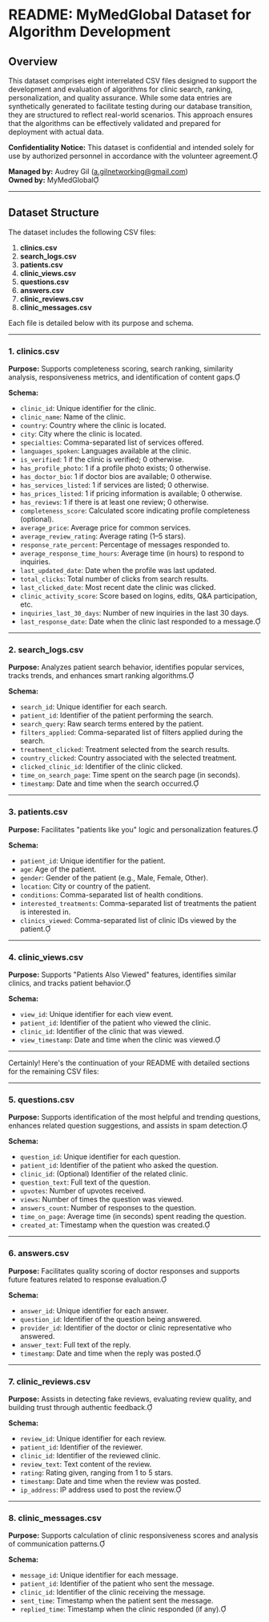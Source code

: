# README: MyMedGlobal Dataset for Algorithm Development

## Overview

This dataset comprises eight interrelated CSV files designed to support the development and evaluation of algorithms for clinic search, ranking, personalization, and quality assurance. While some data entries are synthetically generated to facilitate testing during our database transition, they are structured to reflect real-world scenarios. This approach ensures that the algorithms can be effectively validated and prepared for deployment with actual data.

**Confidentiality Notice:** This dataset is confidential and intended solely for use by authorized personnel in accordance with the volunteer agreement.

**Managed by:** Audrey Gil (a.gilnetworking@gmail.com)  
**Owned by:** MyMedGlobal

---

## Dataset Structure

The dataset includes the following CSV files:

1. **clinics.csv**
2. **search_logs.csv**
3. **patients.csv**
4. **clinic_views.csv**
5. **questions.csv**
6. **answers.csv**
7. **clinic_reviews.csv**
8. **clinic_messages.csv**

Each file is detailed below with its purpose and schema.

---

### 1. clinics.csv

**Purpose:** Supports completeness scoring, search ranking, similarity analysis, responsiveness metrics, and identification of content gaps.

**Schema:**

- `clinic_id`: Unique identifier for the clinic.
- `clinic_name`: Name of the clinic.
- `country`: Country where the clinic is located.
- `city`: City where the clinic is located.
- `specialties`: Comma-separated list of services offered.
- `languages_spoken`: Languages available at the clinic.
- `is_verified`: 1 if the clinic is verified; 0 otherwise.
- `has_profile_photo`: 1 if a profile photo exists; 0 otherwise.
- `has_doctor_bio`: 1 if doctor bios are available; 0 otherwise.
- `has_services_listed`: 1 if services are listed; 0 otherwise.
- `has_prices_listed`: 1 if pricing information is available; 0 otherwise.
- `has_reviews`: 1 if there is at least one review; 0 otherwise.
- `completeness_score`: Calculated score indicating profile completeness (optional).
- `average_price`: Average price for common services.
- `average_review_rating`: Average rating (1–5 stars).
- `response_rate_percent`: Percentage of messages responded to.
- `average_response_time_hours`: Average time (in hours) to respond to inquiries.
- `last_updated_date`: Date when the profile was last updated.
- `total_clicks`: Total number of clicks from search results.
- `last_clicked_date`: Most recent date the clinic was clicked.
- `clinic_activity_score`: Score based on logins, edits, Q&A participation, etc.
- `inquiries_last_30_days`: Number of new inquiries in the last 30 days.
- `last_response_date`: Date when the clinic last responded to a message.

---

### 2. search_logs.csv

**Purpose:** Analyzes patient search behavior, identifies popular services, tracks trends, and enhances smart ranking algorithms.

**Schema:**

- `search_id`: Unique identifier for each search.
- `patient_id`: Identifier of the patient performing the search.
- `search_query`: Raw search terms entered by the patient.
- `filters_applied`: Comma-separated list of filters applied during the search.
- `treatment_clicked`: Treatment selected from the search results.
- `country_clicked`: Country associated with the selected treatment.
- `clicked_clinic_id`: Identifier of the clinic clicked.
- `time_on_search_page`: Time spent on the search page (in seconds).
- `timestamp`: Date and time when the search occurred.

---

### 3. patients.csv

**Purpose:** Facilitates "patients like you" logic and personalization features.

**Schema:**

- `patient_id`: Unique identifier for the patient.
- `age`: Age of the patient.
- `gender`: Gender of the patient (e.g., Male, Female, Other).
- `location`: City or country of the patient.
- `conditions`: Comma-separated list of health conditions.
- `interested_treatments`: Comma-separated list of treatments the patient is interested in.
- `clinics_viewed`: Comma-separated list of clinic IDs viewed by the patient.

---

### 4. clinic_views.csv

**Purpose:** Supports "Patients Also Viewed" features, identifies similar clinics, and tracks patient behavior.

**Schema:**

- `view_id`: Unique identifier for each view event.
- `patient_id`: Identifier of the patient who viewed the clinic.
- `clinic_id`: Identifier of the clinic that was viewed.
- `view_timestamp`: Date and time when the clinic was viewed.

---

Certainly! Here's the continuation of your README with detailed sections for the remaining CSV files:

---

### 5. questions.csv

**Purpose:** Supports identification of the most helpful and trending questions, enhances related question suggestions, and assists in spam detection.

**Schema:**

- `question_id`: Unique identifier for each question.
- `patient_id`: Identifier of the patient who asked the question.
- `clinic_id`: (Optional) Identifier of the related clinic.
- `question_text`: Full text of the question.
- `upvotes`: Number of upvotes received.
- `views`: Number of times the question was viewed.
- `answers_count`: Number of responses to the question.
- `time_on_page`: Average time (in seconds) spent reading the question.
- `created_at`: Timestamp when the question was created.

---

### 6. answers.csv

**Purpose:** Facilitates quality scoring of doctor responses and supports future features related to response evaluation.

**Schema:**

- `answer_id`: Unique identifier for each answer.
- `question_id`: Identifier of the question being answered.
- `provider_id`: Identifier of the doctor or clinic representative who answered.
- `answer_text`: Full text of the reply.
- `timestamp`: Date and time when the reply was posted.

---

### 7. clinic_reviews.csv

**Purpose:** Assists in detecting fake reviews, evaluating review quality, and building trust through authentic feedback.

**Schema:**

- `review_id`: Unique identifier for each review.
- `patient_id`: Identifier of the reviewer.
- `clinic_id`: Identifier of the reviewed clinic.
- `review_text`: Text content of the review.
- `rating`: Rating given, ranging from 1 to 5 stars.
- `timestamp`: Date and time when the review was posted.
- `ip_address`: IP address used to post the review.

---

### 8. clinic_messages.csv

**Purpose:** Supports calculation of clinic responsiveness scores and analysis of communication patterns.

**Schema:**

- `message_id`: Unique identifier for each message.
- `patient_id`: Identifier of the patient who sent the message.
- `clinic_id`: Identifier of the clinic receiving the message.
- `sent_time`: Timestamp when the patient sent the message.
- `replied_time`: Timestamp when the clinic responded (if any).

